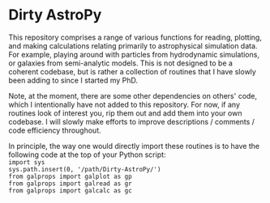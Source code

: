 # Dirty AstroPy

This repository comprises a range of various functions for reading, plotting, and making calculations relating primarily to astrophysical simulation data.  For example, playing around with particles from hydrodynamic simulations, or galaxies from semi-analytic models.  This is not designed to be a coherent codebase, but is rather a collection of routines that I have slowly been adding to since I started my PhD.

Note, at the moment, there are some other dependencies on others' code, which I intentionally have not added to this repository.  For now, if any routines look of interest you, rip them out and add them into your own codebase.  I will slowly make efforts to improve descriptions / comments / code efficiency throughout.

In principle, the way one would directly import these routines is to have the following code at the top of your Python script:  
`import sys`  
`sys.path.insert(0, '/path/Dirty-AstroPy/')`  
`from galprops import galplot as gp`  
`from galprops import galread as gr`  
`from galprops import galcalc as gc`  

